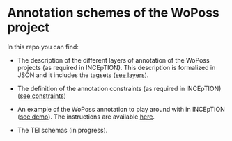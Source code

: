 # Annotation schemes of the WoPoss project

In this repo you can find:

- The description of the different layers of annotation of the WoPoss projects (as required in INCEpTION). This description is formalized in JSON and it includes the tagsets ([see layers](https://github.com/WoPoss/annotation-schemes/tree/master/layers)).

- The definition of the annotation constraints (as required in INCEpTION) ([see constraints](https://github.com/WoPoss/annotation-schemes/tree/master/constraints))

- An example of the WoPoss annotation to play around with in INCEpTION ([see demo](https://github.com/WoPoss/annotation-schemes/tree/master/demo)). The instructions are available [here](http://woposs.unil.ch/db.php).

- The TEI schemas (in progress).
